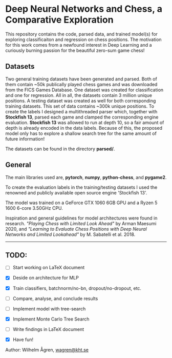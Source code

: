 # Deep Neural Networks and Chess, a Comparative Exploration
This repository contains the code, parsed data, and trained model(s) for exploring classificaiton and regression on chess positions.
The motivation for this work comes from a newfound interest in Deep Learning and a curiously burning passion for the beautiful zero-sum game chess!

## Datasets
Two general training datasets have been generated and parsed. Both of them contain ~50k publically played chess games and was downloaded from the FICS Games Database. One dataset was created for classification and one for regression. All in all, the datasets contain 3 million unique positions. A testing dataset was created as well for both corresponding training datasets. This set of data contains ~300k unique positions.
To create the labels I designed a multithreaded parser which, together with **Stockfish 13**, parsed each game and clamped the corresponding engine evaluation. **Stockfish 13** was allowed to run at depth 10, so a fair amount of depth is already encoded in the data labels. Because of this, the proposed model only has to explore a shallow search tree for the same amount of future information!

The datasets can be found in the directory **parsed/**.

## General

The main libraries used are, **pytorch**, **numpy**, **python-chess**, and **pygame2**.

To create the evaluation labels in the training/testing datasets I used the renowned and publicly available open source engine 'Stockfish 13'.

The model was trained on a GeForce GTX 1060 6GB GPU and a Ryzen 5 1600 6-core 3.50GHz CPU.

Inspiration and general guidelines for model architectures were found in research. *"Playing Chess with Limited Look Ahead"* by Arman Maesumi 2020, and *"Learning to Evaluate Chess Positions with Deep Neural Networks and Limited Lookahead"* by M. Sabatelli et al. 2018.

---
## TODO:
- [ ] Start working on LaTeX document
- [X] Deside on architecture for MLP
- [X] Train classifiers, batchnorm/no-bn, dropout/no-dropout, etc.
- [ ] Compare, analyse, and conclude results
- [ ] Implement model with tree-search
- [x] Implement Monte Carlo Tree Search
- [ ] Write findings in LaTeX document
- [x] Have fun!


Author: Wilhelm Ågren, wagren@kht.se
